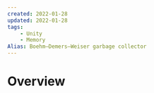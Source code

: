 ```yaml
---
created: 2022-01-28
updated: 2022-01-28
tags:
    - Unity
    - Memory
Alias: Boehm–Demers–Weiser garbage collector
---
```


# Overview


